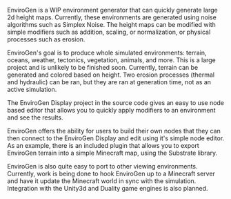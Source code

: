 EnviroGen is a WIP environment generator that can quickly generate large 2d height maps. Currently, these environments are generated using noise algorithms such as Simplex Noise. The height maps can be modified with simple modifiers such as addition, scaling, or normalization, or physical processes such as erosion.

EnviroGen's goal is to produce whole simulated environments: terrain, oceans, weather, tectonics, vegetation, animals, and more. This is a large project and is unlikely to be finished soon. Currently, terrain can be generated and colored based on height. Two erosion processes (thermal and hydraulic) can be ran, but they are ran at generation time, not as an active simulation.

The EnviroGen Display project in the source code gives an easy to use node based editor that allows you to quickly apply modifiers to an environment and see the results.

EnviroGen offers the ability for users to build their own nodes that they can then connect to the EnviroGen Display and edit using it's simple node editor. As an example, there is an included plugin that allows you to export EnviroGen terrain into a simple Minecraft map, using the Substrate library.

EnviroGen is also quite easy to port to other viewing environments. Currently, work is being done to hook EnviroGen up to a Minecraft server and have it update the Minecraft world in sync with the simulation. Integration with the Unity3d and Duality game engines is also planned.
